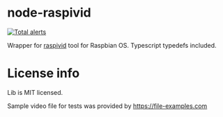 # node-raspivid
[![Total alerts](https://img.shields.io/lgtm/alerts/g/dlukanin/node-raspivid.svg?logo=lgtm&logoWidth=18)](https://lgtm.com/projects/g/dlukanin/node-raspivid/alerts/)

Wrapper for [raspivid](https://www.raspberrypi.org/documentation/usage/camera/raspicam/raspivid.md) tool
for Raspbian OS. Typescript typedefs included.

# License info
Lib is MIT licensed.

Sample video file for tests was provided by https://file-examples.com
